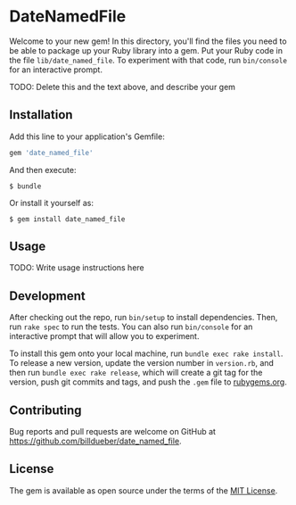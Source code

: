 # DateNamedFile

Welcome to your new gem! In this directory, you'll find the files you need to be able to package up your Ruby library into a gem. Put your Ruby code in the file `lib/date_named_file`. To experiment with that code, run `bin/console` for an interactive prompt.

TODO: Delete this and the text above, and describe your gem

## Installation

Add this line to your application's Gemfile:

```ruby
gem 'date_named_file'
```

And then execute:

    $ bundle

Or install it yourself as:

    $ gem install date_named_file

## Usage

TODO: Write usage instructions here

## Development

After checking out the repo, run `bin/setup` to install dependencies. Then, run `rake spec` to run the tests. You can also run `bin/console` for an interactive prompt that will allow you to experiment.

To install this gem onto your local machine, run `bundle exec rake install`. To release a new version, update the version number in `version.rb`, and then run `bundle exec rake release`, which will create a git tag for the version, push git commits and tags, and push the `.gem` file to [rubygems.org](https://rubygems.org).

## Contributing

Bug reports and pull requests are welcome on GitHub at https://github.com/billdueber/date_named_file.

## License

The gem is available as open source under the terms of the [MIT License](https://opensource.org/licenses/MIT).
